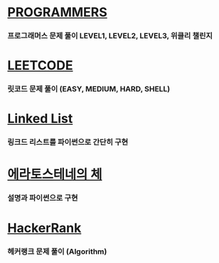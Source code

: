 # [PROGRAMMERS](https://github.com/SGTYang/Algorithms/tree/main/Programmers)
### 프로그래머스 문제 풀이 LEVEL1, LEVEL2, LEVEL3, 위클리 챌린지



# [LEETCODE](https://github.com/SGTYang/Algorithms/tree/main/LeetCode)
### 릿코드 문제 풀이 (EASY, MEDIUM, HARD, SHELL)



# [Linked List](https://github.com/SGTYang/Algorithms/tree/main/Linked%20List)
### 링크드 리스트를 파이썬으로 간단히 구현 



# [에라토스테네의 체](https://github.com/SGTYang/Algorithms/tree/main/%EC%97%90%EB%9D%BC%ED%86%A0%EC%8A%A4%ED%85%8C%EB%84%A4%EC%8A%A4%EC%9D%98%20%EC%B2%B4)
### 설명과 파이썬으로 구현



# [HackerRank](https://github.com/SGTYang/Algorithms/tree/main/HackerRank)
### 헤커랭크 문제 풀이 (Algorithm)
